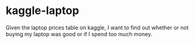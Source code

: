 # kaggle-laptop
Given the laptop prices table on kaggle, I want to find out whether or not buying my laptop was good or if I spend too much money.
